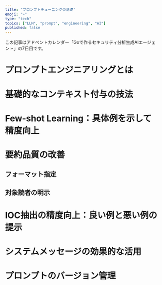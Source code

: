 ```yaml
---
title: "プロンプトチューニングの基礎"
emoji: "✍️"
type: "tech"
topics: ["LLM", "prompt", "engineering", "AI"]
published: false
---
```


この記事はアドベントカレンダー「Goで作るセキュリティ分析生成AIエージェント」の7日目です。

# プロンプトエンジニアリングとは

# 基礎的なコンテキスト付与の技法

# Few-shot Learning：具体例を示して精度向上

# 要約品質の改善

## フォーマット指定

## 対象読者の明示

# IOC抽出の精度向上：良い例と悪い例の提示

# システムメッセージの効果的な活用

# プロンプトのバージョン管理
